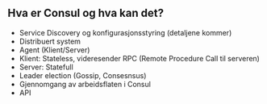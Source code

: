 ## Hva er Consul og hva kan det?

- Service Discovery og konfigurasjonsstyring (detaljene kommer)
- Distribuert system
- Agent (Klient/Server)
- Klient: Stateless, videresender RPC (Remote Procedure Call til serveren)
- Server: Statefull
- Leader election (Gossip, Consesnsus)
- Gjennomgang av arbeidsflaten i Consul
- API
